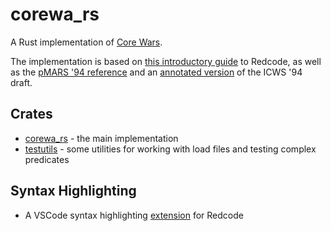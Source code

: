 # corewa_rs

A Rust implementation of [Core Wars](http://www.koth.org/index.html).

The implementation is based on [this introductory guide](https://vyznev.net/corewar/guide.html) to Redcode, as well as the [pMARS '94 reference](https://corewa.rs/pmars-redcode-94.txt) and an [annotated version](https://corewa.rs/icws94.txt) of the ICWS '94 draft.

## Crates

* [corewa_rs](http://corewa.rs/crates/corewa_rs) - the main implementation
* [testutils](http://corewa.rs/crates/testutils) - some utilities for working with load files and testing complex predicates

## Syntax Highlighting

* A VSCode syntax highlighting [extension](https://marketplace.visualstudio.com/items?itemName=ian-h-chamberlain.redcode) for Redcode
